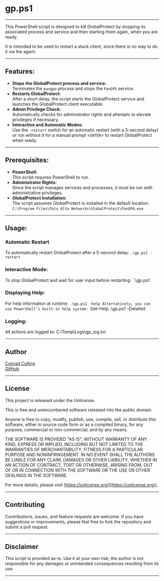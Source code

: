 # gp.ps1

---
This PowerShell script is designed to kill GlobalProtect by stopping its associated process and service and then starting them again, when you are ready. 

It is intended to be used to restart a stuck client, since there is no way to do it via the agent.

---
## Features:
- **Stops the GlobalProtect process and service:**  
  Terminates the `pangpa` process and stops the `PanGPS` service.
- **Restarts GlobalProtect:**  
  After a short delay, the script starts the GlobalProtect service and launches the GlobalProtect client executable.
- **Admin Privilege Check:**  
  Automatically checks for administrator rights and attempts to elevate privileges if necessary.
- **Interactive and Automatic Modes:**  
  Use the `-restart` switch for an automatic restart (with a 5-second delay) or run without it for a manual prompt <`ENTER`> to restart GlobalProtect when ready.

---
## Prerequisites:
- **PowerShell:**  
  This script requires PowerShell to run.
- **Administrator Rights:**  
  Since the script manages services and processes, it must be run with administrative privileges.
- **GlobalProtect Installation:**  
  The script assumes GlobalProtect is installed in the default location:  
  `C:\Program Files\Palo Alto Networks\GlobalProtect\PanGPA.exe`

---
## Usage:
### Automatic Restart
To automatically restart GlobalProtect after a 5-second delay: `.\gp.ps1 -restart`
### Interactive Mode:
To stop GlobalProtect and wait for user input before restarting: `.\gp.ps1
### Displaying Help:
For help information at runtime: `.\gp.ps1 -help
Alternatively, you can use PowerShell’s built-in help system: `Get-Help .\gp.ps1 -Detailed
### Logging:
All actions are logged to: C:\Temp\Logs\gp_log.txt 

---
## Author
[Conrad Culling](conradculling.com)  
[GitHub](github.com/notbadrabbt)

---
## License
This project is released under the Unlicense.

This is free and unencumbered software released into the public domain.

Anyone is free to copy, modify, publish, use, compile, sell, or distribute this software, either in source code form or as a compiled binary, for any purpose, commercial or non-commercial, and by any means.

THE SOFTWARE IS PROVIDED "AS IS", WITHOUT WARRANTY OF ANY KIND, EXPRESS OR IMPLIED, INCLUDING BUT NOT LIMITED TO THE WARRANTIES OF MERCHANTABILITY, FITNESS FOR A PARTICULAR PURPOSE AND NONINFRINGEMENT. IN NO EVENT SHALL THE AUTHORS BE LIABLE FOR ANY CLAIM, DAMAGES OR OTHER LIABILITY, WHETHER IN AN ACTION OF CONTRACT, TORT OR OTHERWISE, ARISING FROM, OUT OF OR IN CONNECTION WITH THE SOFTWARE OR THE USE OR OTHER DEALINGS IN THE SOFTWARE.

For more details, please visit [https://unlicense.org/](https://unlicense.org/).

---
## Contributing
Contributions, issues, and feature requests are welcome. If you have suggestions or improvements, please feel free to fork the repository and submit a pull request.

---
## Disclaimer
This script is provided as-is. Use it at your own risk; the author is not responsible for any damages or unintended consequences resulting from its use.

---
